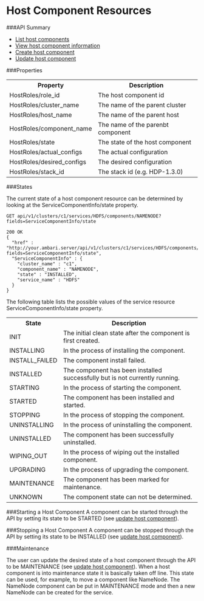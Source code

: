 <!---
Licensed to the Apache Software Foundation (ASF) under one or more
contributor license agreements. See the NOTICE file distributed with
this work for additional information regarding copyright ownership.
The ASF licenses this file to You under the Apache License, Version 2.0
(the "License"); you may not use this file except in compliance with
the License. You may obtain a copy of the License at

http://www.apache.org/licenses/LICENSE-2.0

Unless required by applicable law or agreed to in writing, software
distributed under the License is distributed on an "AS IS" BASIS,
WITHOUT WARRANTIES OR CONDITIONS OF ANY KIND, either express or implied.
See the License for the specific language governing permissions and
limitations under the License.
-->

# Host Component Resources
###API Summary


- [List host components](host-components.md)
- [View host component information](host-component.md)
- [Create host component](create-hostcomponent.md)
- [Update host component](update-hostcomponent.md)

###Properties

<table>
  <tr>
    <th>Property</th>
    <th>Description</th>
  </tr>
  <tr>
    <td>HostRoles/role_id</td>
    <td>The host component id</td>  
  </tr>
  <tr>
    <td>HostRoles/cluster_name</td>
    <td>The name of the parent cluster</td>  
  </tr>
  <tr>
    <td>HostRoles/host_name</td>
    <td>The name of the parent host</td>  
  </tr>
  <tr>
    <td>HostRoles/component_name</td>
    <td>The name of the parenbt component</td>  
  </tr>
  <tr>
    <td>HostRoles/state</td>
    <td>The state of the host component</td>  
  </tr>
  <tr>
    <td>HostRoles/actual_configs</td>
    <td>The actual configuration</td>  
  </tr>
  <tr>
    <td>HostRoles/desired_configs</td>
    <td>The desired configuration</td>  
  </tr>
  <tr>
    <td>HostRoles/stack_id</td>
    <td>The stack id (e.g. HDP-1.3.0)</td>  
  </tr>
</table>



###States

The current state of a host component resource can be determined by looking at the ServiceComponentInfo/state property.


    GET api/v1/clusters/c1/services/HDFS/components/NAMENODE?fields=ServiceComponentInfo/state

    200 OK
    {
      "href" : "http://your.ambari.server/api/v1/clusters/c1/services/HDFS/components/NAMENODE?fields=ServiceComponentInfo/state",
      "ServiceComponentInfo" : {
        "cluster_name" : "c1",
        "component_name" : "NAMENODE",
        "state" : "INSTALLED",
        "service_name" : "HDFS"
      }
    }

The following table lists the possible values of the service resource ServiceComponentInfo/state property.
<table>
  <tr>
    <th>State</th>
    <th>Description</th>
  </tr>
  <tr>
    <td>INIT</td>
    <td>The initial clean state after the component is first created.</td>  
  </tr>
  <tr>
    <td>INSTALLING</td>
    <td>In the process of installing the component.</td>  
  </tr>
  <tr>
    <td>INSTALL_FAILED</td>
    <td>The component install failed.</td>  
  </tr>
  <tr>
    <td>INSTALLED</td>
    <td>The component has been installed successfully but is not currently running.</td>  
  </tr>
  <tr>
    <td>STARTING</td>
    <td>In the process of starting the component.</td>  
  </tr>
  <tr>
    <td>STARTED</td>
    <td>The component has been installed and started.</td>  
  </tr>
  <tr>
    <td>STOPPING</td>
    <td>In the process of stopping the component.</td>  
  </tr>

  <tr>
    <td>UNINSTALLING</td>
    <td>In the process of uninstalling the component.</td>  
  </tr>
  <tr>
    <td>UNINSTALLED</td>
    <td>The component has been successfully uninstalled.</td>  
  </tr>
  <tr>
    <td>WIPING_OUT</td>
    <td>In the process of wiping out the installed component.</td>  
  </tr>
  <tr>
    <td>UPGRADING</td>
    <td>In the process of upgrading the component.</td>  
  </tr>
  <tr>
    <td>MAINTENANCE</td>
    <td>The component has been marked for maintenance.</td>  
  </tr>
  <tr>
    <td>UNKNOWN</td>
    <td>The component state can not be determined.</td>  
  </tr>
</table>


###Starting a Host Component
A component can be started through the API by setting its state to be STARTED (see [update host component](update-hostcomponent.md)).

###Stopping a Host Component
A component can be stopped through the API by setting its state to be INSTALLED (see [update host component](update-hostcomponent.md)).

###Maintenance

The user can update the desired state of a host component through the API to be MAINTENANCE (see [update host component](update-hostcomponent.md)).  When a host component is into maintenance state it is basically taken off line. This state can be used, for example, to move a component like NameNode.  The NameNode component can be put in MAINTENANCE mode and then a new NameNode can be created for the service. 



